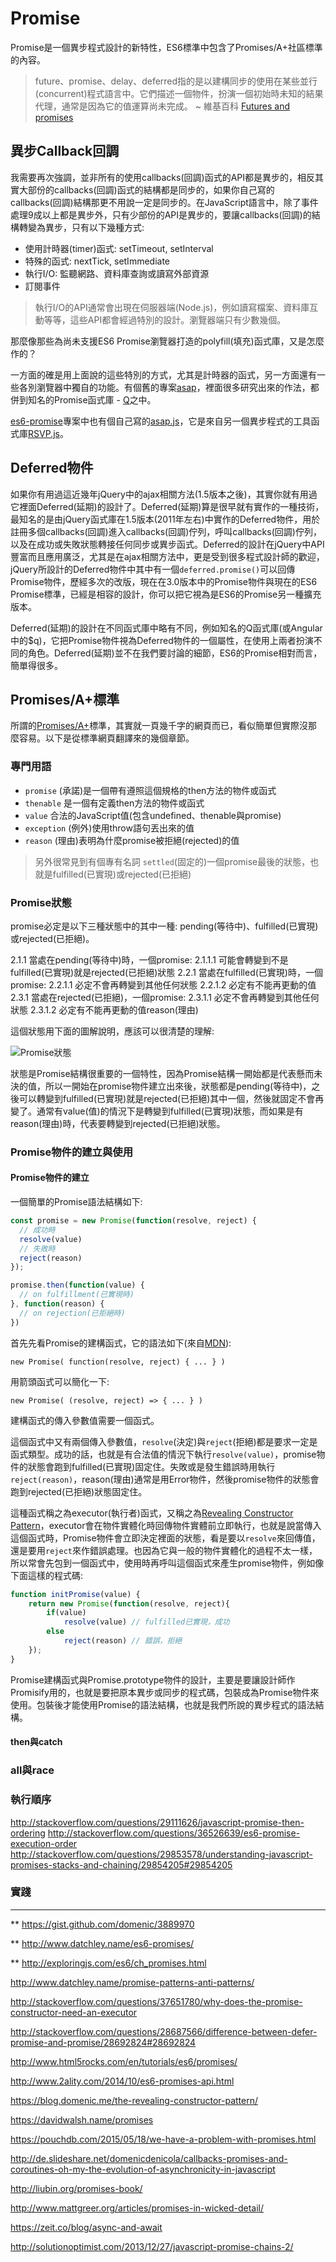 # Promise

Promise是一個異步程式設計的新特性，ES6標準中包含了Promises/A+社區標準的內容。

> future、promise、delay、deferred指的是以建構同步的使用在某些並行(concurrent)程式語言中。它們描述一個物件，扮演一個初始時未知的結果代理，通常是因為它的值運算尚未完成。 ~ 維基百科 [Futures and promises](https://en.wikipedia.org/wiki/Futures_and_promises)

## 異步Callback回調

我需要再次強調，並非所有的使用callbacks(回調)函式的API都是異步的，相反其實大部份的callbacks(回調)函式的結構都是同步的，如果你自己寫的callbacks(回調)結構那更不用說一定是同步的。在JavaScript語言中，除了事件處理9成以上都是異步外，只有少部份的API是異步的，要讓callbacks(回調)的結構轉變為異步，只有以下幾種方式:

- 使用計時器(timer)函式: setTimeout, setInterval
- 特殊的函式: nextTick, setImmediate
- 執行I/O: 監聽網路、資料庫查詢或讀寫外部資源
- 訂閱事件

> 執行I/O的API通常會出現在伺服器端(Node.js)，例如讀寫檔案、資料庫互動等等，這些API都會經過特別的設計。瀏覽器端只有少數幾個。

那麼像那些為尚未支援ES6 Promise瀏覽器打造的polyfill(填充)函式庫，又是怎麼作的？

一方面的確是用上面說的這些特別的方式，尤其是計時器的函式，另一方面還有一些各別瀏覽器中獨自的功能。有個舊的專案[asap](https://github.com/kriskowal/asap)，裡面很多研究出來的作法，都併到知名的Promise函式庫 - [Q](https://github.com/kriskowal/q)之中。

[es6-promise](https://github.com/stefanpenner/es6-promise)專案中也有個自己寫的[asap.js](https://github.com/stefanpenner/es6-promise/blob/master/lib/es6-promise/asap.js)，它是來自另一個異步程式的工具函式庫[RSVP.js](https://github.com/tildeio/rsvp.js)。

## Deferred物件

如果你有用過這近幾年jQuery中的ajax相關方法(1.5版本之後)，其實你就有用過它裡面Deferred(延期)的設計了。Deferred(延期)算是很早就有實作的一種技術，最知名的是由jQuery函式庫在1.5版本(2011年左右)中實作的Deferred物件，用於註冊多個callbacks(回調)進入callbacks(回調)佇列，呼叫callbacks(回調)佇列，以及在成功或失敗狀態轉接任何同步或異步函式。Deferred的設計在jQuery中API豐富而且應用廣泛，尤其是在ajax相關方法中，更是受到很多程式設計師的歡迎，jQuery所設計的Deferred物件中其中有一個`deferred.promise()`可以回傳Promise物件，歷經多次的改版，現在在3.0版本中的Promise物件與現在的ES6 Promise標準，已經是相容的設計，你可以把它視為是ES6的Promise另一種擴充版本。

Deferred(延期)的設計在不同函式庫中略有不同，例如知名的Q函式庫(或Angular中的$q)，它把Promise物件視為Deferred物件的一個屬性，在使用上兩者扮演不同的角色。Deferred(延期)並不在我們要討論的細節，ES6的Promise相對而言，簡單得很多。

## Promises/A+標準

所謂的[Promises/A+](https://promisesaplus.com/)標準，其實就一頁幾千字的網頁而已，看似簡單但實際沒那麼容易。以下是從標準網頁翻譯來的幾個章節。

### 專門用語

- `promise` (承諾)是一個帶有遵照這個規格的then方法的物件或函式
- `thenable` 是一個有定義then方法的物件或函式
- `value` 合法的JavaScript值(包含undefined、thenable與promise)
- `exception` (例外)使用throw語句丟出來的值
- `reason` (理由)表明為什麼promise被拒絕(rejected)的值

> 另外很常見到有個專有名詞 `settled`(固定的)一個promise最後的狀態，也就是fulfilled(已實現)或rejected(已拒絕)

### Promise狀態

promise必定是以下三種狀態中的其中一種: pending(等待中)、fulfilled(已實現)或rejected(已拒絕)。

2.1.1 當處在pending(等待中)時，一個promise:
    2.1.1.1 可能會轉變到不是fulfilled(已實現)就是rejected(已拒絕)狀態
2.2.1 當處在fulfilled(已實現)時，一個promise:
    2.2.1.1 必定不會再轉變到其他任何狀態
    2.2.1.2 必定有不能再更動的值
2.3.1 當處在rejected(已拒絕)，一個promise:
    2.3.1.1 必定不會再轉變到其他任何狀態
    2.3.1.2 必定有不能再更動的值reason(理由)

這個狀態用下面的圖解說明，應該可以很清楚的理解:

![Promise狀態](https://raw.githubusercontent.com/eyesofkids/javascript-entry-level-es6/master/assets/promise_1.png)

狀態是Promise結構很重要的一個特性，因為Promise結構一開始都是代表懸而未決的值，所以一開始在promise物件建立出來後，狀態都是pending(等待中)，之後可以轉變到fulfilled(已實現)就是rejected(已拒絕)其中一個，然後就固定不會再變了。通常有value(值)的情況下是轉變到fulfilled(已實現)狀態，而如果是有reason(理由)時，代表要轉變到rejected(已拒絕)狀態。

### Promise物件的建立與使用

#### Promise物件的建立

一個簡單的Promise語法結構如下:

```js
const promise = new Promise(function(resolve, reject) {
  // 成功時
  resolve(value)
  // 失敗時
  reject(reason)
});

promise.then(function(value) {
  // on fulfillment(已實現時)
}, function(reason) {
  // on rejection(已拒絕時)
})
```

首先先看Promise的建構函式，它的語法如下(來自[MDN](https://developer.mozilla.org/en-US/docs/Web/JavaScript/Reference/Global_Objects/Promise)):

```
new Promise( function(resolve, reject) { ... } )
```

用箭頭函式可以簡化一下:

```
new Promise( (resolve, reject) => { ... } )
```

建構函式的傳入參數值需要一個函式。

這個函式中又有兩個傳入參數值，`resolve`(決定)與`reject`(拒絕)都是要求一定是函式類型。成功的話，也就是有合法值的情況下執行`resolve(value)`，promise物件的狀態會跑到fulfilled(已實現)固定住。失敗或是發生錯誤時用執行`reject(reason)`，reason(理由)通常是用Error物件，然後promise物件的狀態會跑到rejected(已拒絕)狀態固定住。

這種函式稱之為executor(執行者)函式，又稱之為[Revealing Constructor Pattern](https://blog.domenic.me/the-revealing-constructor-pattern/)，executor會在物件實體化時回傳物件實體前立即執行，也就是說當傳入這個函式時，Promise物件會立即決定裡面的狀態，看是要以`resolve`來回傳值，還是要用`reject`來作錯誤處理。也因為它與一般的物件實體化的過程不太一樣，所以常會先包到一個函式中，使用時再呼叫這個函式來產生promise物件，例如像下面這樣的程式碼:

```js
function initPromise(value) {
    return new Promise(function(resolve, reject){
        if(value)
            resolve(value) // fulfilled已實現，成功
        else
            reject(reason) // 錯誤，拒絕
    });
}    
```

Promise建構函式與Promise.prototype物件的設計，主要是要讓設計師作Promisify用的，也就是要把原本異步或同步的程式碼，包裝成為Promise物件來使用。包裝後才能使用Promise的語法結構，也就是我們所說的異步程式的語法結構。

#### then與catch


### all與race



### 執行順序
http://stackoverflow.com/questions/29111626/javascript-promise-then-ordering
http://stackoverflow.com/questions/36526639/es6-promise-execution-order
http://stackoverflow.com/questions/29853578/understanding-javascript-promises-stacks-and-chaining/29854205#29854205

### 實踐

---

** https://gist.github.com/domenic/3889970



** http://www.datchley.name/es6-promises/



** http://exploringjs.com/es6/ch_promises.html

http://www.datchley.name/promise-patterns-anti-patterns/

http://stackoverflow.com/questions/37651780/why-does-the-promise-constructor-need-an-executor

http://stackoverflow.com/questions/28687566/difference-between-defer-promise-and-promise/28692824#28692824

http://www.html5rocks.com/en/tutorials/es6/promises/

http://www.2ality.com/2014/10/es6-promises-api.html

https://blog.domenic.me/the-revealing-constructor-pattern/

https://davidwalsh.name/promises

https://pouchdb.com/2015/05/18/we-have-a-problem-with-promises.html

http://de.slideshare.net/domenicdenicola/callbacks-promises-and-coroutines-oh-my-the-evolution-of-asynchronicity-in-javascript

http://liubin.org/promises-book/

http://www.mattgreer.org/articles/promises-in-wicked-detail/

https://zeit.co/blog/async-and-await

http://solutionoptimist.com/2013/12/27/javascript-promise-chains-2/
